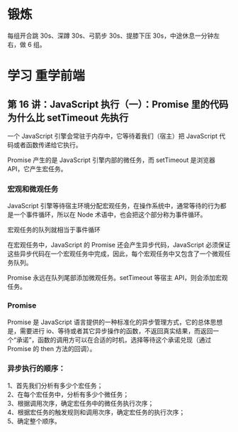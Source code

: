 # 锻炼

每组开合跳 30s、深蹲 30s、弓箭步 30s、提膝下压 30s，中途休息一分钟左右，做 6 组。

# 学习 重学前端

## 第 16 讲：JavaScript 执行（一）：Promise 里的代码为什么比 setTimeout 先执行

一个 JavaScript 引擎会常驻于内存中，它等待着我们（宿主）把 JavaScript 代码或者函数传递给它执行。

Promise 产生的是 JavaScript 引擎内部的微任务，而 setTimeout 是浏览器 API，它产生宏任务。

### 宏观和微观任务

JavaScript 引擎等待宿主环境分配宏观任务，在操作系统中，通常等待的行为都是一个事件循环，所以在 Node 术语中，也会把这个部分称为事件循环。

宏观任务的队列就相当于事件循环

在宏观任务中，JavaScript 的 Promise 还会产生异步代码，JavaScript 必须保证这些异步代码在一个宏观任务中完成，因此，每个宏观任务中又包含了一个微观任务队列。

Promise 永远在队列尾部添加微观任务。setTimeout 等宿主 API，则会添加宏观任务。

### Promise

Promise 是 JavaScript 语言提供的一种标准化的异步管理方式，它的总体思想是，需要进行 io、等待或者其它异步操作的函数，不返回真实结果，而返回一个“承诺”，函数的调用方可以在合适的时机，选择等待这个承诺兑现（通过 Promise 的 then 方法的回调）。

### 异步执行的顺序：

1、首先我们分析有多少个宏任务；  
2、在每个宏任务中，分析有多少个微任务；  
3、根据调用次序，确定宏任务中的微任务执行次序；  
4、根据宏任务的触发规则和调用次序，确定宏任务的执行次序；  
5、确定整个顺序。
